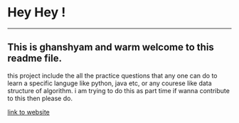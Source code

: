 <!DOCTYPE html>
<html lang = "en">
<head>
</head>
<body>
  <h1>Hey Hey ! </h1>
  <hr>
  <h2>This is ghanshyam and warm welcome to this readme file.</h2>
  <p>this project include the all the practice questions that any one can do to learn a specific languge like python, java etc, or any courese like data structure of algorithm. i am trying to do this as part time if wanna contribute to this then please do.</p>
  
  <p>
  <nav>
    <a href="https://wizzenalum.github.io/" target="_blank">link to website </a><br>
 
    
  </nav>

</body>
</html>
